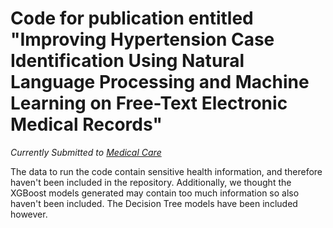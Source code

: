 # Code for publication entitled "Improving Hypertension Case Identification Using Natural Language Processing and Machine Learning on Free-Text Electronic Medical Records"

*Currently Submitted to [Medical Care](https://journals.lww.com/lww-medicalcare/pages/default.aspx)*


The data to run the code contain sensitive health information, and therefore haven't been included in the repository. Additionally, we thought the XGBoost models generated may contain too much information so also haven't been included. The Decision Tree models have been included however.

